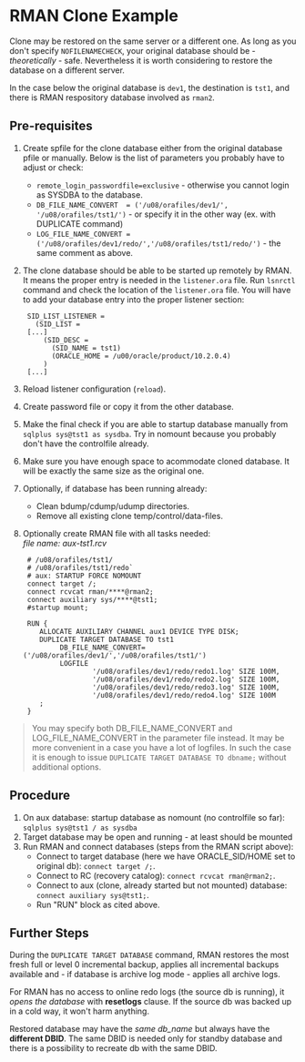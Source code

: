 [//]: # ( vim:set ts=4: )
# RMAN Clone Example #


Clone may be restored on the same server or a different one.
As long as you don't specify `NOFILENAMECHECK`, your original database
should be - *theoretically* - safe. Nevertheless it is worth considering
to restore the database on a different server.

In the case below the original database is `dev1`, the destination is `tst1`,
and there is RMAN respository database involved as `rman2`.

## Pre-requisites ##

1. Create spfile for the clone database either from the original database pfile or manually.
   Below is the list of parameters you probably have to adjust or check:

	* `remote_login_passwordfile=exclusive` -
	  otherwise you cannot login as SYSDBA to the database.
	* `DB_FILE_NAME_CONVERT  = ('/u08/orafiles/dev1/', '/u08/orafiles/tst1/')` -
	   or specify it in the other way (ex. with DUPLICATE command)
	* `LOG_FILE_NAME_CONVERT = ('/u08/orafiles/dev1/redo/','/u08/orafiles/tst1/redo/')` -
	   the same comment as above.

2. The clone database should be able to be started up remotely by RMAN.
    It means the proper entry is needed in the `listener.ora` file.
    Run `lsnrctl` command and check the location of the `listener.ora` file.
    You will have to add your database entry into the proper listener section:

		SID_LIST_LISTENER =
		  (SID_LIST =
		[...]
		    (SID_DESC =
		      (SID_NAME = tst1)
		      (ORACLE_HOME = /u00/oracle/product/10.2.0.4)
		    )
		[...]

3. Reload listener configuration (`reload`).
4. Create password file or copy it from the other database.
5. Make the final check if you are able to startup database manually from
   `sqlplus sys@tst1 as sysdba`.
   Try in nomount because you probably don't have the controlfile already.
6. Make sure you have enough space to acommodate cloned database.
   It will be exactly the same size as the original one.
7. Optionally, if database has been running already:
	* Clean bdump/cdump/udump directories.
	* Remove all existing clone temp/control/data-files.
8. Optionally create RMAN file with all tasks needed:  
   *file name: aux-tst1.rcv*

		# /u08/orafiles/tst1/
		# /u08/orafiles/tst1/redo`
		# aux: STARTUP FORCE NOMOUNT
		connect target /;
		connect rcvcat rman/****@rman2;
		connect auxiliary sys/****@tst1;
		#startup mount;
		
		RUN {
		   ALLOCATE AUXILIARY CHANNEL aux1 DEVICE TYPE DISK;
		   DUPLICATE TARGET DATABASE TO tst1
		        DB_FILE_NAME_CONVERT=('/u08/orafiles/dev1/','/u08/orafiles/tst1/')
		        LOGFILE
		                '/u08/orafiles/dev1/redo/redo1.log' SIZE 100M,
		                '/u08/orafiles/dev1/redo/redo2.log' SIZE 100M,
		                '/u08/orafiles/dev1/redo/redo3.log' SIZE 100M,
		                '/u08/orafiles/dev1/redo/redo4.log' SIZE 100M
		   ;
		}


> You may specify both DB_FILE_NAME_CONVERT and LOG_FILE_NAME_CONVERT
> in the parameter file instead. It may be more convenient in a case you
> have a lot of logfiles. In such the case it is enough to issue
> `DUPLICATE TARGET DATABASE TO dbname;` without additional options.


## Procedure ##

1. On aux database: startup database as nomount (no controlfile so far):
   `sqlplus sys@tst1 / as sysdba`
2. Target database may be open and running - at least should be mounted
3. Run RMAN and connect databases (steps from the RMAN script above):
	* Connect to target database
	  (here we have ORACLE_SID/HOME set to original db): `connect target /;`.
	* Connect to RC (recovery catalog): `connect rcvcat rman@rman2;`.
    * Connect to aux (clone, already started but not mounted) database:
      `connect auxiliary sys@tst1;`.
	* Run "RUN" block as cited above.

## Further Steps ##

During the `DUPLICATE TARGET DATABASE` command, RMAN restores
the most fresh full or level 0 incremental backup,
applies all incremental backups available and - if database is archive log mode -
applies all archive logs.

For RMAN has no access to online redo logs (the source db is running),
it _opens the database_ with **resetlogs** clause. If the source db was backed up
in a cold way, it won't harm anything. 

Restored database may have the *same db_name* but always have
the **different DBID**. The same DBID is needed only for standby database
and there is a possibility to recreate db with the same DBID.

